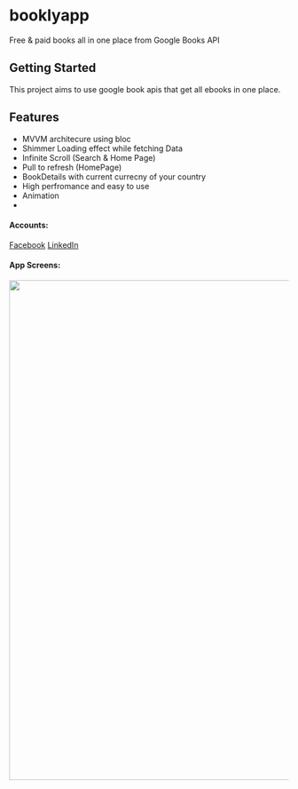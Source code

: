 # booklyapp

Free & paid books all in one place from Google Books API

## Getting Started

This project aims to use google book apis that get all ebooks in one place.

## Features

- MVVM architecure using bloc
- Shimmer Loading effect while fetching Data
- Infinite Scroll (Search & Home Page)
- Pull to refresh (HomePage)
- BookDetails with current currecny of your country
- High perfromance and easy to use
- Animation
- 
#### Accounts:
[Facebook](https://www.facebook.com/ahmd.ahraf30/)
[LinkedIn](https://www.linkedin.com/in/ahmed-ashraf-39a798194/?utm_source=share&utm_campaign=share_via&utm_content=profile&utm_medium=android_app)

#### App Screens:
<div>
<img src="https://github.com/user-attachments/assets/e33db344-86b2-4269-aac9-fc58081493de" width="900">
</div>
